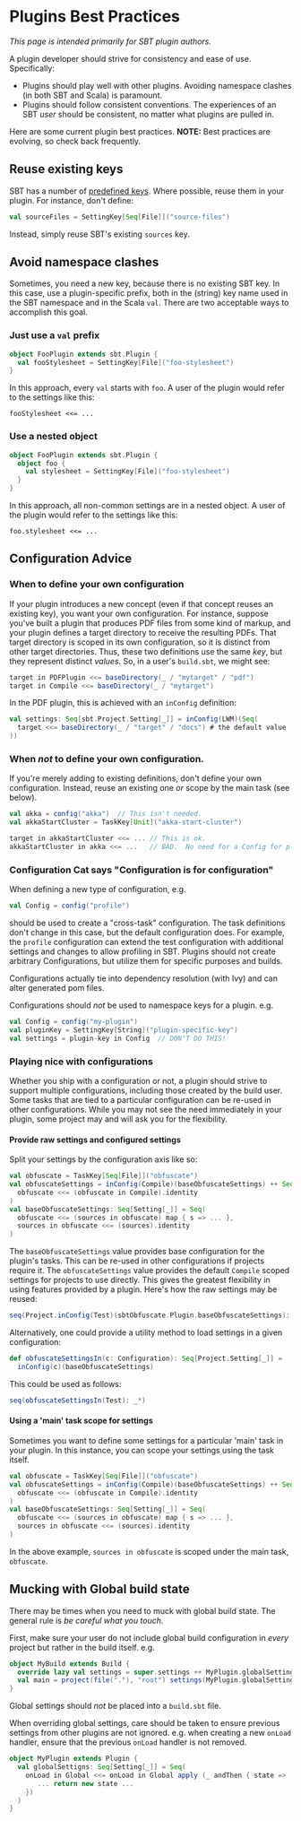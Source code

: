 # Plugins Best Practices

_This page is intended primarily for SBT plugin authors._

A plugin developer should strive for consistency and ease of use. Specifically:

* Plugins should play well with other plugins. Avoiding namespace clashes (in both SBT and Scala) is paramount.
* Plugins should follow consistent conventions. The experiences of an SBT _user_ should be consistent, no matter
  what plugins are pulled in.

Here are some current plugin best practices. **NOTE:** Best practices are evolving, so check back frequently.

## Reuse existing keys

SBT has a number of [predefined keys](http://harrah.github.com/xsbt/latest/api/sbt/Keys%24.html). Where possible, reuse them in your plugin. For instance, don't define:

```scala
val sourceFiles = SettingKey[Seq[File]]("source-files")
```

Instead, simply reuse SBT's existing `sources` key.

## Avoid namespace clashes

Sometimes, you need a new key, because there is no existing SBT key. In this case, use a plugin-specific prefix, both in the (string) key name used in the SBT namespace and in the Scala `val`. There are two acceptable ways to accomplish this goal.

### Just use a `val` prefix

```scala
object FooPlugin extends sbt.Plugin {
  val fooStylesheet = SettingKey[File]("foo-stylesheet")
}
```

In this approach, every `val` starts with `foo`. A user of the plugin would refer to the settings like this:

```
fooStylesheet <<= ...
```

### Use a nested object

```scala
object FooPlugin extends sbt.Plugin {
  object foo {
    val stylesheet = SettingKey[File]("foo-stylesheet")
  }
}
```

In this approach, all non-common settings are in a nested object. A user of the plugin would refer to the settings like this:

```
foo.stylesheet <<= ...
```

## Configuration Advice
### When to define your own configuration

If your plugin introduces a new concept (even if that concept reuses an existing key), you want your own configuration. For instance, suppose you've built a plugin that produces PDF files from some kind of markup, and your plugin defines a target directory to receive the resulting PDFs. That target directory is scoped in its own configuration, so it is distinct from other target directories. Thus, these two definitions use the same _key_, but they represent distinct _values_. So, in a user's `build.sbt`, we might see:

```scala
target in PDFPlugin <<= baseDirectory(_ / "mytarget" / "pdf")
target in Compile <<= baseDirectory(_ / "mytarget")
```

In the PDF plugin, this is achieved with an `inConfig` definition:

```scala
val settings: Seq[sbt.Project.Setting[_]] = inConfig(LWM)(Seq(
  target <<= baseDirectory(_ / "target" / "docs") # the default value
))
```

### When _not_ to define your own configuration.

If you're merely adding to existing definitions, don't define your own configuration. Instead, reuse an existing one _or_ scope by the main task (see below).

```scala
val akka = config("akka")  // This isn't needed.
val akkaStartCluster = TaskKey[Unit]("akka-start-cluster")

target in akkaStartCluster <<= ... // This is ok.
akkaStartCluster in akka <<= ...   // BAD.  No need for a Config for plugin-specific task.
```

### Configuration Cat says "Configuration is for configuration"

When defining a new type of configuration, e.g.

```scala
val Config = config("profile")
```

should be used to create a "cross-task" configuration.  The task definitions don't change in this case, but the default configuration does.  For example, the `profile` configuration can extend the test configuration with additional settings and changes to allow profiling in SBT.   Plugins should not create arbitrary Configurations, but utilize them for specific purposes and builds.

Configurations actually tie into dependency resolution (with Ivy) and can alter generated pom files.

Configurations should *not* be used to namespace keys for a plugin.  e.g.

```scala
val Config = config("my-plugin")
val pluginKey = SettingKey[String]("plugin-specific-key")
val settings = plugin-key in Config  // DON'T DO THIS!
```

### Playing nice with configurations
Whether you ship with a configuration or not, a plugin should strive to support multiple configurations, including those created by the build user. Some tasks that are tied to a particular configuration can be re-used in other configurations.  While you may not see the need immediately in your plugin, some project may and will ask you for the flexibility.

#### Provide raw settings and configured settings
Split your settings by the configuration axis like so:

```scala
val obfuscate = TaskKey[Seq[File]]("obfuscate")
val obfuscateSettings = inConfig(Compile)(baseObfuscateSettings) ++ Seq(
  obfuscate <<= (obfuscate in Compile).identity
)
val baseObfuscateSettings: Seq[Setting[_]] = Seq(
  obfuscate <<= (sources in obfuscate) map { s => ... },
  sources in obfuscate <<= (sources).identity
)
```

The `baseObfuscateSettings` value provides base configuration for the plugin's tasks.  This can be re-used in other configurations if projects require it.   The `obfuscateSettings` value provides the default `Compile` scoped settings for projects to use directly. This gives the greatest flexibility in using features provided by a plugin. Here's how the raw settings may be reused:

```scala
seq(Project.inConfig(Test)(sbtObfuscate.Plugin.baseObfuscateSettings): _*) 
```

Alternatively, one could provide a utility method to load settings in a given configuration:

```scala
def obfuscateSettingsIn(c: Configuration): Seq[Project.Setting[_]] =
  inConfig(c)(baseObfuscateSettings)
```

This could be used as follows:

```scala
seq(obfuscateSettingsIn(Test): _*) 
```

#### Using a 'main' task scope for settings

Sometimes you want to define some settings for a particular 'main' task in your plugin.  In this instance, you can scope your settings using the task itself.

```scala
val obfuscate = TaskKey[Seq[File]]("obfuscate")
val obfuscateSettings = inConfig(Compile)(baseObfuscateSettings) ++ Seq(
  obfuscate <<= (obfuscate in Compile).identity
)
val baseObfuscateSettings: Seq[Setting[_]] = Seq(
  obfuscate <<= (sources in obfuscate) map { s => ... },
  sources in obfuscate <<= (sources).identity
)
```

In the above example, `sources in obfuscate` is scoped under the main task, `obfuscate`.

## Mucking with Global build state

There may be times when you need to muck with global build state.  The general rule is *be careful what you touch*.  

First, make sure your user do not include global build configuration in *every* project but rather in the build itself.   e.g.

```scala
object MyBuild extends Build {
  override lazy val settings = super.settings ++ MyPlugin.globalSettings
  val main = project(file("."), "root") settings(MyPlugin.globalSettings:_*) // BAD!
}
```

Global settings should *not* be placed into a `build.sbt` file.

When overriding global settings, care should be taken to ensure previous settings from other plugins are not ignored.   e.g. when creating a new `onLoad` handler, ensure that the previous `onLoad` handler is not removed.

```scala
object MyPlugin extends Plugin {
  val globalSettigns: Seq[Setting[_]] = Seq(
    onLoad in Global <<= onLoad in Global apply (_ andThen { state => 
       ... return new state ...
    })
  )
}
```